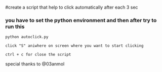 #create a script that help to click automatically after each 3 sec 
### you have to set the python environment and then after try to run this 

```
python autoclick.py
```

```
click "S" aniwhere on screen where you want to start clicking 
```

```
ctrl + c for close the script
```

special thanks to @03anmol
